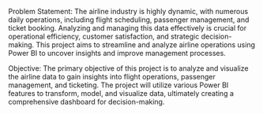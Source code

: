 Problem Statement:
The airline industry is highly dynamic, with numerous daily operations, including flight scheduling, passenger
management, and ticket booking. Analyzing and managing this data effectively is crucial for operational
efficiency, customer satisfaction, and strategic decision-making. This project aims to streamline and analyze
airline operations using Power BI to uncover insights and improve management processes.

Objective:
The primary objective of this project is to analyze and visualize the airline data to gain insights into flight
operations, passenger management, and ticketing. The project will utilize various Power BI features to transform,
model, and visualize data, ultimately creating a comprehensive dashboard for decision-making.


